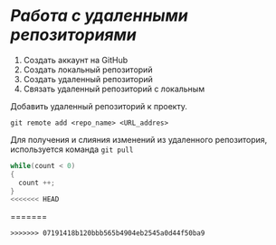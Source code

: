 # *Работа с удаленными репозиториями*
1. Создать аккаунт на GitHub
2. Создать локальный репозиторий
3. Создать удаленный репозиторий
4. Связать удаленный репозиторий с локальным

Добавить удаленный репозиторий к проекту.
```
git remote add <repo_name> <URL_addres>
```
Для получения и слияния изменений из удаленного репозитория, используется команда `git pull`
```c#
while(count < 0)
{
  count ++;
}
<<<<<<< HEAD
```
=======
```
>>>>>>> 07191418b120bbb565b4904eb2545a0d44f50ba9
